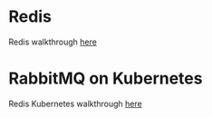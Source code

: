 # Redis

Redis walkthrough [here](./cluster/readme.md)

# RabbitMQ on Kubernetes

Redis Kubernetes walkthrough [here](./k8s/readme.md)
